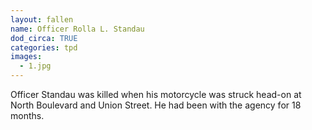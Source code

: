 ```yaml
---
layout: fallen
name: Officer Rolla L. Standau
dod_circa: TRUE
categories: tpd
images:
  - 1.jpg
---
```


Officer Standau was killed when his motorcycle was struck head-on at North Boulevard and Union Street. He had been with the agency for 18 months.
